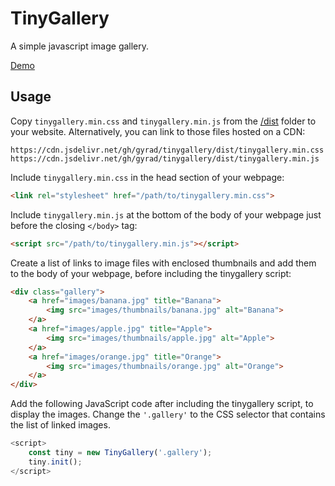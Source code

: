 # TinyGallery
A simple javascript image gallery.

[Demo](https://gyrad.github.io/tinygallery/)

## Usage
Copy `tinygallery.min.css` and `tinygallery.min.js` from the [/dist](../tree/master/dist) folder to your website.
Alternatively, you can link to those files hosted on a CDN:
```
https://cdn.jsdelivr.net/gh/gyrad/tinygallery/dist/tinygallery.min.css
https://cdn.jsdelivr.net/gh/gyrad/tinygallery/dist/tinygallery.min.js
```

Include `tinygallery.min.css` in the head section of your webpage:

```html
<link rel="stylesheet" href="/path/to/tinygallery.min.css">
```

Include `tinygallery.min.js` at the bottom of the body of your webpage just before the closing `</body>` tag:

```html
<script src="/path/to/tinygallery.min.js"></script>
```

Create a list of links to image files with enclosed thumbnails and add them to the body of your webpage, before including the tinygallery script:

```html
<div class="gallery">
    <a href="images/banana.jpg" title="Banana">
        <img src="images/thumbnails/banana.jpg" alt="Banana">
    </a>
    <a href="images/apple.jpg" title="Apple">
        <img src="images/thumbnails/apple.jpg" alt="Apple">
    </a>
    <a href="images/orange.jpg" title="Orange">
        <img src="images/thumbnails/orange.jpg" alt="Orange">
    </a>
</div>
```

Add the following JavaScript code after including the tinygallery script, to display the images. Change the `'.gallery'` to the CSS selector that contains the list of linked images.

```js
<script>
    const tiny = new TinyGallery('.gallery');
    tiny.init();
</script>
```

